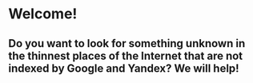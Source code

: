 # Welcome!
## Do you want to look for something unknown in the thinnest places of the Internet that are not indexed by Google and Yandex? We will help!
